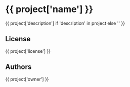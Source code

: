 # {{ project['name'] }}

{{ project['description'] if 'description' in project else '' }}

## License

{{ project['license'] }}

## Authors

{{ project['owner'] }}
